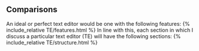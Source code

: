 ## Comparisons
An ideal or perfect text editor would be one with the following features:
{% include_relative TE/features.html %}
In line with this, each section in which I discuss a particular text editor (TE) will have the following sections:
{% include_relative TE/structure.html %}
